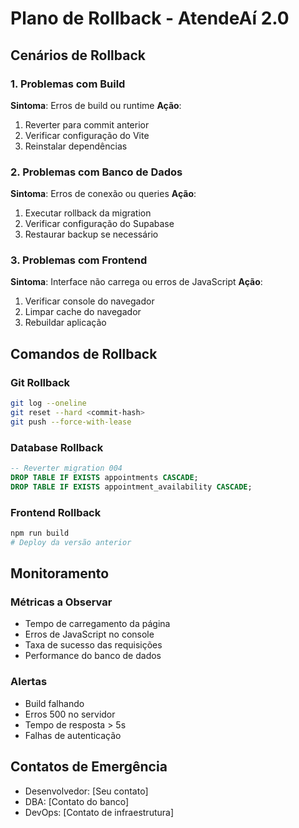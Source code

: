 # Plano de Rollback - AtendeAí 2.0

## Cenários de Rollback

### 1. Problemas com Build
**Sintoma**: Erros de build ou runtime
**Ação**: 
1. Reverter para commit anterior
2. Verificar configuração do Vite
3. Reinstalar dependências

### 2. Problemas com Banco de Dados
**Sintoma**: Erros de conexão ou queries
**Ação**:
1. Executar rollback da migration
2. Verificar configuração do Supabase
3. Restaurar backup se necessário

### 3. Problemas com Frontend
**Sintoma**: Interface não carrega ou erros de JavaScript
**Ação**:
1. Verificar console do navegador
2. Limpar cache do navegador
3. Rebuildar aplicação

## Comandos de Rollback

### Git Rollback
```bash
git log --oneline
git reset --hard <commit-hash>
git push --force-with-lease
```

### Database Rollback
```sql
-- Reverter migration 004
DROP TABLE IF EXISTS appointments CASCADE;
DROP TABLE IF EXISTS appointment_availability CASCADE;
```

### Frontend Rollback
```bash
npm run build
# Deploy da versão anterior
```

## Monitoramento

### Métricas a Observar
- Tempo de carregamento da página
- Erros de JavaScript no console
- Taxa de sucesso das requisições
- Performance do banco de dados

### Alertas
- Build falhando
- Erros 500 no servidor
- Tempo de resposta > 5s
- Falhas de autenticação

## Contatos de Emergência
- Desenvolvedor: [Seu contato]
- DBA: [Contato do banco]
- DevOps: [Contato de infraestrutura]
